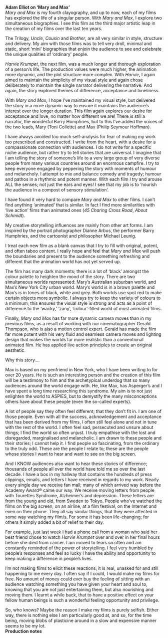 
**Adam Elliot on ‘Mary and Max’**  
_Mary and Max_ is my fourth clayography, and up to now, each of my films has explored the life of a singular person. With _Mary and Max_, I explore two simultaneous biographies. I see this film as the third major artistic leap in the creation of my films over the last ten years.

The Trilogy, _Uncle_, _Cousin_ and _Brother_, are all very similar in style, structure and delivery. My aim with those films was to tell very droll, minimal and static, short ‘mini’ biographies that enjoin the audience to see and celebrate the unique qualities of ‘ordinary’ people.

_Harvie Krumpet_, the next film, was a much longer and thorough exploration of a person’s life. The production values were much higher, the animation more dynamic, and the plot structure more complex. With _Harvie_, I again aimed to maintain the simplicity of my visual style and again chose deliberately to maintain the single narrator delivering the narrative. And again, the story explored themes of difference, acceptance and loneliness.

With _Mary and Max_, I hope I’ve maintained my visual style, but delivered the story in a more dynamic way to ensure it maintains the audience’s interest over the longer duration. This film again explores our desire for acceptance and love, no matter how different we are! There is still a narrator, the wonderful Barry Humphries, but to this I’ve added the voices of the two leads, Mary (Toni Collette) and Max (Philip Seymour Hoffman).

I have always avoided too much self-analysis for fear of making my work too prescribed and constructed. I write from the heart, with a desire for a compassionate connection with audiences. I do not write for a specific niche audience, but rather try to tell stories that are universal. I imagine that I am telling the story of someone’s life to a very large group of very diverse people from many various countries around an enormous campfire. I try to keep everyone engaged by peppering the story with moments of humour and melancholy. I attempt to mix and balance comedy and tragedy; humour and pathos in a rhythmic and potent manner. With each film I try and arouse ALL the senses; not just the ears and eyes! I see that my job is to ‘nourish the audience in a compost of sensory stimulation’.

I have found it very hard to compare _Mary and Max_ to other films. I can’t find anything ‘animated’ that is similar. In fact I find more similarities with ‘live action’ films than animated ones (_45 Charing Cross Road_, _About Schmidt_).

My creative storytelling influences are mainly from other art forms. I am inspired by the portrait photographer Dianne Arbus, the performer Barry Humphries, and the cartoonist and philosopher Michael Leunig.

I treat each new film as a blank canvas that I try to fill with original, potent, and often taboo content. I really hope and feel that _Mary and Max_ will push the boundaries and present to the audience something refreshing and different that the animation world has not yet served up.

The film has many dark moments; there is a lot of ‘black’ amongst the colour palette to heighten the mood of the story. There are two simultaneous worlds represented: Mary’s Australian suburban world, and Max’s New York City urban world. Mary’s world is in a brown palette and Max’s is in tones of black, white and grey. Both worlds use spot red to make certain objects more symbolic. I always try to keep the variety of colours to a minimum; this ensures the visual style is strong and acts as a point of difference to the ‘wacky,’ ‘zany’, ‘colour’-filled world of most animated films.

Finally, _Mary and Max_ has far more dynamic camera moves than in my previous films, as a result of working with our cinematographer Gerald Thompson, who is also a motion control expert. Gerald has made the film far more potent with his very fluid and seamless camera moves and lighting design that makes the worlds far more realistic than a conventional animated film. He has applied live action principles to create an original aesthetic.

Why this story….

Max is based on my penfriend in New York, who I have been writing to for over 20 years. He is such an interesting person and the creation of this film will be a testimony to him and the archetypical underdog that so many audiences around the world engage with. He, like Max, has Asperger’s and I have spent a long time researching this syndrome. My aim is to not just enlighten the world to ASPIES, but to demystify the many misconceptions others have about these people (even the so-called experts).

A lot of people say they often feel different; that they don’t fit in. I am one of those people. Even with all the success, acknowledgement and acceptance that has been derived from my films, I often still feel alone and not in tune with the rest of the world. I often feel sad, persecuted and unsure about things; I find the world so often unjust. I truly empathise with the lost and disregarded, marginalised and melancholic. I am drawn to these people and their stories; I cannot help it. I find people so fascinating, from the ordinary to the truly odd. These are the people I relate to; these are the people whose stories I want to hear and want to see on the big screen.

And I KNOW audiences also want to hear these stories of difference; thousands of people all over the world have told me so over the last decade. I have a box in my hallway that contains the hundreds of press clippings, emails, and letters I have received in regards to my work. Nearly every single day we receive fan mail; many of which arrived way before the Academy Award® came our way. We receive moving letters from people with Tourettes Syndrome, Alzheimer’s and depression. These letters are from the young and old, from Sweden to Tokyo. People who’ve watched the films on the big screen, on an airline, at a film festival, on the Internet and even on their phone. They all say similar things, that they were affected in some way watching my film/s. For some it has been life-changing; for others it simply added a bit of relief to their day.

For example, just last week I had a phone call from a woman who said her best friend chose to watch _Harvie Krumpet_ over and over in her final hours before she died from cancer. I am moved to tears so often and am constantly reminded of the power of storytelling. I feel very humbled by people’s responses and feel so lucky I have the ability and opportunity to keep making a difference in people’s lives.

I’m not making films to elicit these reactions; it is real, unasked for and still happening to me every day. I often say if I could, I would make my films for free. No amount of money could ever buy the feeling of sitting with an audience watching something you have given your heart and soul to, knowing that you are not just entertaining them, but also nourishing and moving them. I learnt a while back, that to have a positive effect on your fellow human beings is such a wonderful feeling opportunity and privilege.

So, who knows? Maybe the reason I make my films is purely selfish. Either way, there is nothing else I am particularly good at, and so, for the time being, moving blobs of plasticine around in a slow and expensive manner seems to be my lot.  
**Production notes**
<br><br>


<!--stackedit_data:
eyJoaXN0b3J5IjpbMTk2Njk2ODIzN119
-->